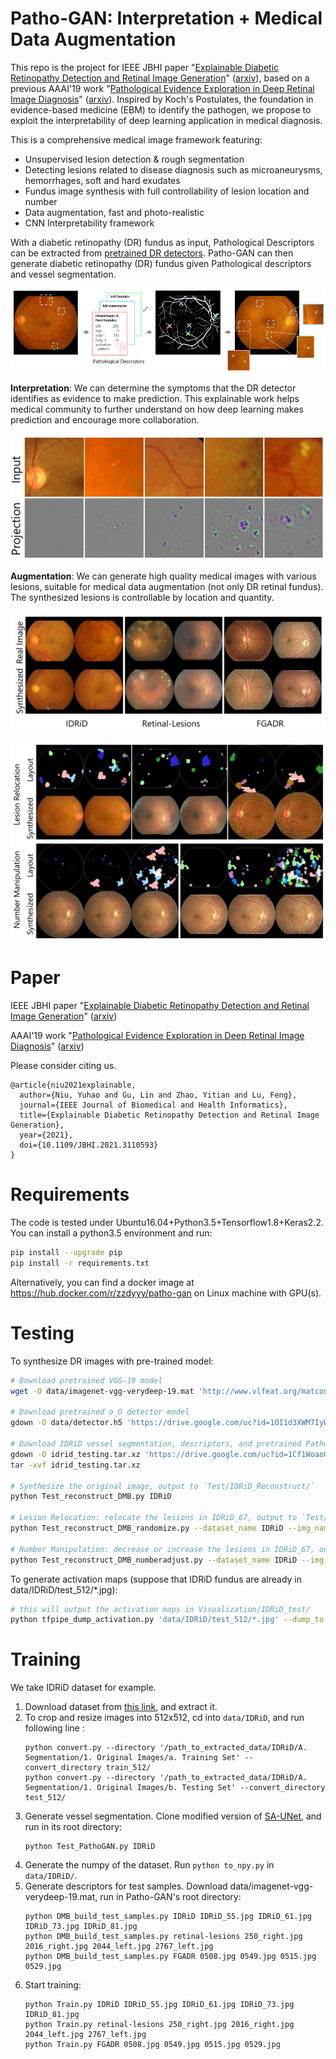 # Patho-GAN: Interpretation + Medical Data Augmentation

This repo is the project for IEEE JBHI paper "[Explainable Diabetic Retinopathy Detection and Retinal Image Generation](https://doi.org/10.1109/JBHI.2021.3110593)" ([arxiv](https://arxiv.org/abs/2107.00296)),  based on a previous AAAI'19 work "[Pathological Evidence Exploration in Deep Retinal Image Diagnosis](https://ojs.aaai.org//index.php/AAAI/article/view/3901)" ([arxiv](https://arxiv.org/abs/1812.02640)). Inspired by Koch's Postulates, the foundation in evidence-based medicine (EBM) to identify the pathogen, we propose to exploit the interpretability of deep learning application in medical diagnosis.

This is a comprehensive medical image framework featuring:

- Unsupervised lesion detection & rough segmentation
- Detecting lesions related to disease diagnosis such as microaneurysms, hemorrhages, soft and hard exudates
- Fundus image synthesis with full controllability of lesion location and number
- Data augmentation, fast and photo-realistic
- CNN Interpretability framework

With a diabetic retinopathy (DR) fundus as input, Pathological Descriptors can be extracted from [pretrained DR detectors](https://github.com/zzdyyy/kaggle_diabetic_keras). Patho-GAN can then generate diabetic retinopathy (DR) fundus given Pathological descriptors and vessel segmentation. 

![teaser](github/teaser.png)

**Interpretation**: We can determine the symptoms that the DR detector identifies as evidence to make prediction. This explainable work helps medical community to further understand on how deep learning makes prediction and encourage more collaboration. 

![detection](github/detection.png)

**Augmentation**: We can generate high quality medical images with various lesions, suitable for medical data augmentation (not only DR retinal fundus). The synthesized lesions is controllable by location and quantity.

![real_and_synthesized](github/real_and_synthesized.png)

![lesion_manipulation](github/lesion_manipulation.png)

# Paper

IEEE JBHI paper "[Explainable Diabetic Retinopathy Detection and Retinal Image Generation](https://doi.org/10.1109/JBHI.2021.3110593)" ([arxiv](https://arxiv.org/abs/2107.00296))

AAAI'19 work "[Pathological Evidence Exploration in Deep Retinal Image Diagnosis](https://ojs.aaai.org//index.php/AAAI/article/view/3901)" ([arxiv](https://arxiv.org/abs/1812.02640))

Please consider citing us. 

```
@article{niu2021explainable,
  author={Niu, Yuhao and Gu, Lin and Zhao, Yitian and Lu, Feng},
  journal={IEEE Journal of Biomedical and Health Informatics}, 
  title={Explainable Diabetic Retinopathy Detection and Retinal Image Generation}, 
  year={2021},
  doi={10.1109/JBHI.2021.3110593}
}
```

# Requirements

The code is tested under Ubuntu16.04+Python3.5+Tensorflow1.8+Keras2.2. You can install a python3.5 environment and run: 

```bash
pip install --upgrade pip
pip install -r requirements.txt 
```

Alternatively, you can find a docker image at https://hub.docker.com/r/zzdyyy/patho-gan on Linux machine with GPU(s).


# Testing

To synthesize DR images with pre-trained model:

```bash
# Download pretrained VGG-19 model
wget -O data/imagenet-vgg-verydeep-19.mat 'http://www.vlfeat.org/matconvnet/models/beta16/imagenet-vgg-verydeep-19.mat'

# Download pretrained o_O detector model
gdown -O data/detector.h5 'https://drive.google.com/uc?id=1OI1d3XWM7IyW2igIEq8s-ZyF9vw0vTiw'

# Download IDRiD vessel segmentation, descriptors, and pretrained Patho-GAN model
gdown -O idrid_testing.tar.xz 'https://drive.google.com/uc?id=1Cf1WoaoGf6m7t6z70kpEl1SXOxTeM6Qu'
tar -xvf idrid_testing.tar.xz

# Synthesize the original image, output to `Test/IDRiD_Reconstruct/`
python Test_reconstruct_DMB.py IDRiD

# Lesion Relocation: relocate the lesions in IDRiD_67, output to `Test/IDRiD_Randomize_IDRiD_67.jpg/`
python Test_reconstruct_DMB_randomize.py --dataset_name IDRiD --img_name IDRiD_67.jpg

# Number Manipulation: decrease or increase the lesions in IDRiD_67, output to `Test/IDRiD_NumberAdjust_IDRiD_67.jpg/`
python Test_reconstruct_DMB_numberadjust.py --dataset_name IDRiD --img_name IDRiD_67.jpg
```

To generate activation maps (suppose that IDRiD fundus are already in data/IDRiD/test_512/*.jpg):

```bash
# this will output the activation maps in Visualization/IDRiD_test/
python tfpipe_dump_activation.py 'data/IDRiD/test_512/*.jpg' --dump_to IDRiD_test --visualize
```

# Training

We take IDRiD dataset for example.

1. Download dataset from [this link](https://ieee-dataport.org/open-access/indian-diabetic-retinopathy-image-dataset-idrid), and extract it.
2. To crop and resize images into 512x512, cd into `data/IDRiD`, and run following line :
    ```
    python convert.py --directory '/path_to_extracted_data/IDRiD/A. Segmentation/1. Original Images/a. Training Set' --convert_directory train_512/
    python convert.py --directory '/path_to_extracted_data/IDRiD/A. Segmentation/1. Original Images/b. Testing Set' --convert_directory test_512/
    ```
3. Generate vessel segmentation. Clone modified version of [SA-UNet](https://github.com/zzdyyy/SA-UNet), and run in its root directory:
    ```
    python Test_PathoGAN.py IDRiD
    ```
4. Generate the numpy of the dataset. Run `python to_npy.py` in `data/IDRiD/`.
5. Generate descriptors for test samples. Download data/imagenet-vgg-verydeep-19.mat, run in Patho-GAN's root directory:
    ```
    python DMB_build_test_samples.py IDRiD IDRiD_55.jpg IDRiD_61.jpg IDRiD_73.jpg IDRiD_81.jpg
    python DMB_build_test_samples.py retinal-lesions 250_right.jpg 2016_right.jpg 2044_left.jpg 2767_left.jpg
    python DMB_build_test_samples.py FGADR 0508.jpg 0549.jpg 0515.jpg 0529.jpg
    ```
6. Start training:
    ```
    python Train.py IDRiD IDRiD_55.jpg IDRiD_61.jpg IDRiD_73.jpg IDRiD_81.jpg
    python Train.py retinal-lesions 250_right.jpg 2016_right.jpg 2044_left.jpg 2767_left.jpg
    python Train.py FGADR 0508.jpg 0549.jpg 0515.jpg 0529.jpg
    ```
